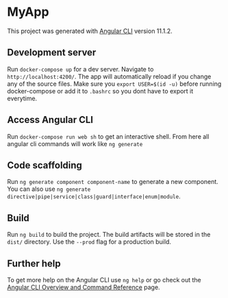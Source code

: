 # MyApp

This project was generated with [Angular CLI](https://github.com/angular/angular-cli) version 11.1.2.

## Development server

Run `docker-compose up` for a dev server. Navigate to `http://localhost:4200/`. The app will automatically reload if you change any of the source files.
Make sure you `export USER=$(id -u)` before running docker-compose or add it to `.bashrc` so you dont have to export it everytime.

## Access Angular CLI

Run `docker-compose run web sh` to get an interactive shell.
From here all angular cli commands will work like `ng generate` 

## Code scaffolding

Run `ng generate component component-name` to generate a new component. You can also use `ng generate directive|pipe|service|class|guard|interface|enum|module`.

## Build

Run `ng build` to build the project. The build artifacts will be stored in the `dist/` directory. Use the `--prod` flag for a production build.

## Further help

To get more help on the Angular CLI use `ng help` or go check out the [Angular CLI Overview and Command Reference](https://angular.io/cli) page.